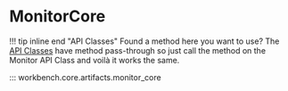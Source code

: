 # MonitorCore

!!! tip inline end "API Classes"
    Found a method here you want to use? The [API Classes](../../api_classes/overview.md) have method pass-through so just call the method on the Monitor API Class and voilà it works the same.
    
::: workbench.core.artifacts.monitor_core
